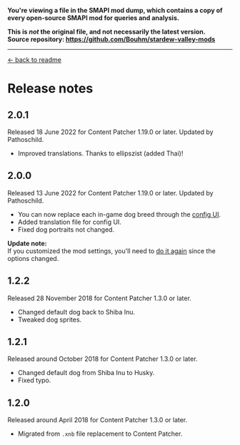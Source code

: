 **You're viewing a file in the SMAPI mod dump, which contains a copy of every open-source SMAPI mod
for queries and analysis.**

**This is _not_ the original file, and not necessarily the latest version.**  
**Source repository: https://github.com/Bouhm/stardew-valley-mods**

----

﻿﻿[← back to readme](README.md)

# Release notes
## 2.0.1
Released 18 June 2022 for Content Patcher 1.19.0 or later. Updated by Pathoschild.

* Improved translations. Thanks to ellipszist (added Thai)!

## 2.0.0
Released 13 June 2022 for Content Patcher 1.19.0 or later. Updated by Pathoschild.

* You can now replace each in-game dog breed through the [config UI](README.md#configure).
* Added translation file for config UI.
* Fixed dog portraits not changed.

**Update note:**  
If you customized the mod settings, you'll need to [do it again](README.md#configure) since the
options changed.

## 1.2.2
Released 28 November 2018 for Content Patcher 1.3.0 or later.

* Changed default dog back to Shiba Inu.
* Tweaked dog sprites.

## 1.2.1
Released around October 2018 for Content Patcher 1.3.0 or later.

* Changed default dog from Shiba Inu to Husky.
* Fixed typo.

## 1.2.0
Released around April 2018 for Content Patcher 1.3.0 or later.

* Migrated from `.xnb` file replacement to Content Patcher.
